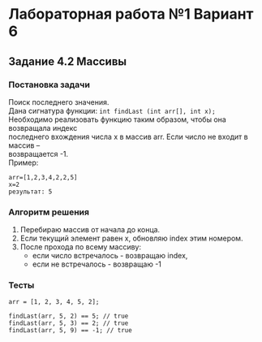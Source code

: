 
# Лабораторная работа №1 Вариант 6
## Задание 4.2 Массивы


### Постановка задачи
Поиск последнего значения.  
Дана сигнатура функции: `int findLast (int arr[], int x);`  
Необходимо реализовать функцию таким образом, чтобы она возвращала индекс  
последнего вхождения числа x в массив arr. Если число не входит в массив –  
возвращается -1.  
Пример:  
```
arr=[1,2,3,4,2,2,5]
x=2
результат: 5
```

### Алгоритм решения
1. Перебираю массив от начала до конца.
2. Если текущий элемент равен x, обновляю index этим номером.
3. После прохода по всему массиву:
   - если число встречалось - возвращаю index,
   - если не встречалось - возвращаю -1

### Тесты
```
arr = [1, 2, 3, 4, 5, 2];

findLast(arr, 5, 2) == 5; // true
findLast(arr, 5, 3) == 2; // true
findLast(arr, 5, 9) == -1; // true
```